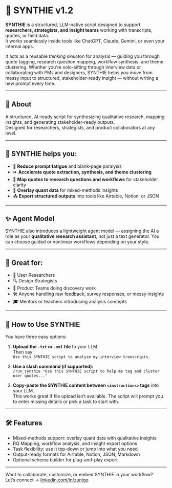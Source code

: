 # 🧠 SYNTHIE v1.2

**SYNTHIE** is a structured, LLM-native script designed to support **researchers, strategists, and insight teams** working with transcripts, quotes, or field data.  
It works seamlessly inside tools like ChatGPT, Claude, Gemini, or even your internal apps.

It acts as a reusable *thinking skeleton* for analysis — guiding you through quote tagging, research question mapping, workflow synthesis, and theme clustering. Whether you're solo-sifting through interview data or collaborating with PMs and designers, SYNTHIE helps you move from messy input to structured, stakeholder-ready insight — without writing a new prompt every time.

---

## 🧩 About  
A structured, AI-ready script for synthesizing qualitative research, mapping insights, and generating stakeholder-ready outputs.  
Designed for researchers, strategists, and product collaborators at any level.

---

## 🧠 SYNTHIE helps you:

- 🧩 **Reduce prompt fatigue** and blank-page paralysis  
- ⏩ **Accelerate quote extraction, synthesis, and theme clustering**  
- 🔗 **Map quotes to research questions and workflows** for stakeholder clarity  
- 🔄 **Overlay quant data** for mixed-methods insights  
- 📤 **Export structured outputs** into tools like Airtable, Notion, or JSON

---

## ✨ Agent Model

SYNTHIE also introduces a lightweight agent model — assigning the AI a role as your **qualitative research assistant**, not just a text generator. You can choose guided or nonlinear workflows depending on your style.

---

## 🧪 Great for:

- 🧠 User Researchers
- 🔍 Design Strategists
- 🧾 Product Teams doing discovery work
- 🛠 Anyone handling raw feedback, survey responses, or messy insights
- 🎓 Mentors or teachers introducing analysis concepts

---

## 🚀 How to Use SYNTHIE

You have three easy options:

1. **Upload the `.txt` or `.xml` file** to your LLM  
   Then say:  
   `Use this SYNTHIE script to analyze my interview transcripts.`

2. **Use a slash command (if supported):**  
   `/run_synthie "Use this SYNTHIE script to help me tag and cluster user quotes..."`

3. **Copy-paste the SYNTHIE content between `<instructions>` tags** into your LLM.  
   This works great if file upload isn’t available. The script will prompt you to enter missing details or pick a task to start with.

---

## 🛠 Features

- Mixed-methods support: overlay quant data with qualitative insights
- RQ Mapping, workflow analysis, and insight export options
- Task flexibility: use it top-down or jump into what you need
- Output-ready formats for Airtable, Notion, JSON, Markdown
- Optional schema builder for plug-and-play export

---

Want to collaborate, customize, or embed SYNTHIE in your workflow?  
Let’s connect → [linkedin.com/in/zunigo](https://www.linkedin.com/in/zunigo)